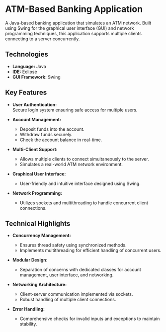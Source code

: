 # ATM-Based Banking Application  

A Java-based banking application that simulates an ATM network. Built using Swing for the graphical user interface (GUI) and network programming techniques, this application supports multiple clients connecting to a server concurrently.  

## Technologies  
- **Language:** Java  
- **IDE:** Eclipse  
- **GUI Framework:** Swing  

##  Key Features  

- **User Authentication:**  
  Secure login system ensuring safe access for multiple users.  

- **Account Management:**  
  - Deposit funds into the account.  
  - Withdraw funds securely.  
  - Check the account balance in real-time.  

- **Multi-Client Support:**  
  - Allows multiple clients to connect simultaneously to the server.  
  - Simulates a real-world ATM network environment.  

- **Graphical User Interface:**  
  - User-friendly and intuitive interface designed using Swing.  

- **Network Programming:**  
  - Utilizes sockets and multithreading to handle concurrent client connections.  

##  Technical Highlights  

- **Concurrency Management:**  
  - Ensures thread safety using synchronized methods.  
  - Implements multithreading for efficient handling of concurrent users.  

- **Modular Design:**  
  - Separation of concerns with dedicated classes for account management, user interface, and networking.  

- **Networking Architecture:**  
  - Client-server communication implemented via sockets.  
  - Robust handling of multiple client connections.  

- **Error Handling:**  
  - Comprehensive checks for invalid inputs and exceptions to maintain stability.  


